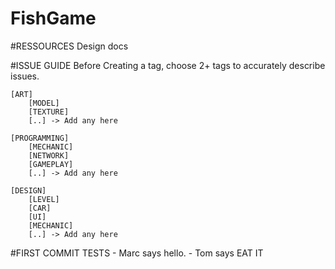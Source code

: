 # FishGame
	
#RESSOURCES
	Design docs	


#ISSUE GUIDE
	Before Creating a tag, choose 2+ tags to accurately describe issues.
	
	[ART]
		[MODEL]
		[TEXTURE]
		[..] -> Add any here	
	
	[PROGRAMMING]
		[MECHANIC]
		[NETWORK]
		[GAMEPLAY]		
		[..] -> Add any here
		
	[DESIGN]
		[LEVEL]
		[CAR]
		[UI]
		[MECHANIC]
		[..] -> Add any here		
		
#FIRST COMMIT TESTS	
	- Marc says hello.
	- Tom says EAT IT
